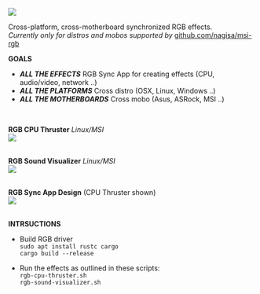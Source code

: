 ![](http://standard3d.com/assets/img/RGB-ALL-THE-THINGS-header.gif)

Cross-platform, cross-motherboard synchronized RGB effects.<br>
<i>Currently only for distros and mobos supported by</i> [github.com/nagisa/msi-rgb](https://github.com/nagisa/msi-rgb)

<b>GOALS</b>

- <b><i>ALL THE EFFECTS</i></b> RGB Sync App for creating effects (CPU, audio/video, network ..)
- <b><i>ALL THE PLATFORMS</i></b> Cross distro (OSX, Linux, Windows ..)
- <b><i>ALL THE MOTHERBOARDS</i></b> Cross mobo (Asus, ASRock, MSI ..)
<br>


<b>RGB CPU Thruster</b> <i>Linux/MSI</i><br>
![](http://standard3d.com/assets/img/rgb-cpu-thruster.gif)<br><br>

<b>RGB Sound Visualizer</b> <i>Linux/MSI</i><br>
![](http://standard3d.com/assets/img/rgb-sound.gif)<br><br>

<b>RGB Sync App Design</b> (CPU Thruster shown)<br>
![](http://standard3d.com/assets/img/rgb-gui-placeholder4.gif)<br><br>


<b>INTRSUCTIONS</b>

- Build RGB driver<br>
  `sudo apt install rustc cargo`<br>
  `cargo build --release`<br>
  
- Run the effects as outlined in these scripts:<br>
  `rgb-cpu-thruster.sh`<br>
  `rgb-sound-visualizer.sh`
